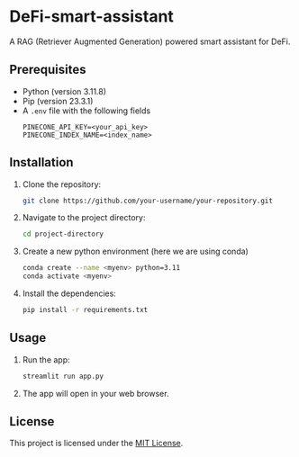 # DeFi-smart-assistant

A RAG (Retriever Augmented Generation) powered smart assistant for DeFi.

## Prerequisites

- Python (version 3.11.8)
- Pip (version 23.3.1)
- A `.env` file with the following fields
    ```text
    PINECONE_API_KEY=<your_api_key>
    PINECONE_INDEX_NAME=<index_name>
## Installation

1. Clone the repository:

    ```bash
    git clone https://github.com/your-username/your-repository.git
    ```

2. Navigate to the project directory:

    ```bash
    cd project-directory
    ```

3. Create a new python environment (here we are using conda)

    ```bash
    conda create --name <myenv> python=3.11
    conda activate <myenv>
    ```

4. Install the dependencies:

    ```bash
    pip install -r requirements.txt
    ```

## Usage

1. Run the app:

    ```bash
    streamlit run app.py
    ```

2. The app will open in your web browser.

## License

This project is licensed under the [MIT License](LICENSE).
 
